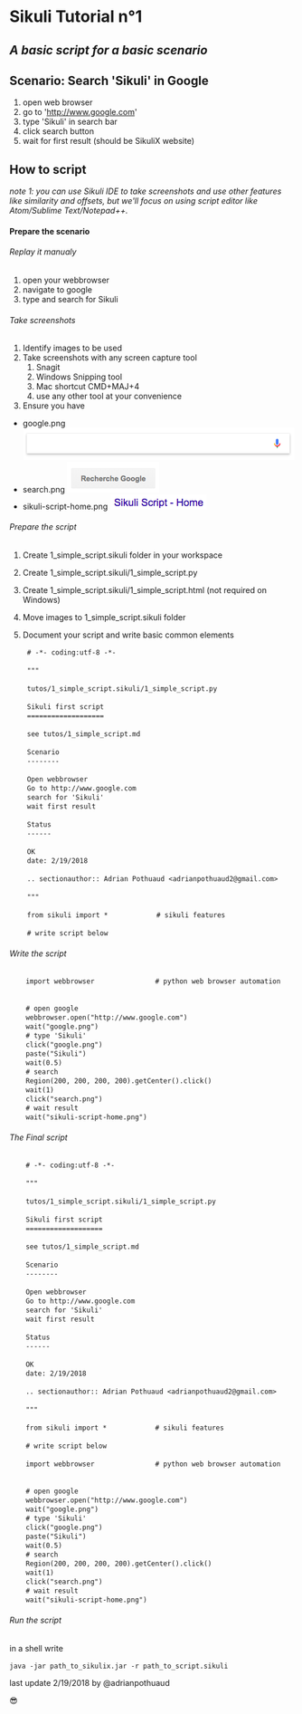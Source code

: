 Sikuli Tutorial n°1
===================

*A basic script for a basic scenario*
------------------------------------

Scenario: Search 'Sikuli' in Google
-------------------------

1. open web browser
2. go to 'http://www.google.com'
3. type 'Sikuli' in search bar
4. click search button
5. wait for first result (should be SikuliX website)

How to script
-------------

*note 1: you can use Sikuli IDE to take screenshots and use other features like similarity and offsets, but we'll focus on using script editor like Atom/Sublime Text/Notepad++.*

#### Prepare the scenario

###### Replay it manualy

1. open your webbrowser
2. navigate to google
3. type and search for Sikuli

###### Take screenshots
1. Identify images to be used
2. Take screenshots with any screen capture tool
    1. Snagit
    2. Windows Snipping tool
    3. Mac shortcut CMD+MAJ+4
    4. use any other tool at your convenience
3. Ensure you have

- google.png ![google.png](1_simple_script.sikuli/google.png)
- search.png ![search.png](1_simple_script.sikuli/search.png)
- sikuli-script-home.png ![sikuli-script-home.png](1_simple_script.sikuli/sikuli-script-home.png)

###### Prepare the script
1. Create 1_simple_script.sikuli folder in your workspace
2. Create 1_simple_script.sikuli/1_simple_script.py
3. Create 1_simple_script.sikuli/1_simple_script.html (not required on Windows)
4. Move images to 1_simple_script.sikuli folder
5. Document your script and write basic common elements


		# -*- coding:utf-8 -*-

		"""

		tutos/1_simple_script.sikuli/1_simple_script.py

		Sikuli first script
		===================

		see tutos/1_simple_script.md

		Scenario
		--------

		Open webbrowser
		Go to http://www.google.com
		search for 'Sikuli'
		wait first result

		Status
		------

		OK
		date: 2/19/2018

		.. sectionauthor:: Adrian Pothuaud <adrianpothuaud2@gmail.com>

		"""

		from sikuli import *            # sikuli features

		# write script below

###### Write the script

		import webbrowser               # python web browser automation


		# open google
		webbrowser.open("http://www.google.com")
		wait("google.png")
		# type 'Sikuli'
		click("google.png")
		paste("Sikuli")
		wait(0.5)
		# search
		Region(200, 200, 200, 200).getCenter().click()
		wait(1)
		click("search.png")
		# wait result
		wait("sikuli-script-home.png")

###### The Final script

		# -*- coding:utf-8 -*-

		"""

		tutos/1_simple_script.sikuli/1_simple_script.py

		Sikuli first script
		===================

		see tutos/1_simple_script.md

		Scenario
		--------

		Open webbrowser
		Go to http://www.google.com
		search for 'Sikuli'
		wait first result

		Status
		------

		OK
		date: 2/19/2018

		.. sectionauthor:: Adrian Pothuaud <adrianpothuaud2@gmail.com>

		"""

		from sikuli import *            # sikuli features

		# write script below

		import webbrowser               # python web browser automation


		# open google
		webbrowser.open("http://www.google.com")
		wait("google.png")
		# type 'Sikuli'
		click("google.png")
		paste("Sikuli")
		wait(0.5)
		# search
		Region(200, 200, 200, 200).getCenter().click()
		wait(1)
		click("search.png")
		# wait result
		wait("sikuli-script-home.png")

###### Run the script
in a shell write


	java -jar path_to_sikulix.jar -r path_to_script.sikuli


last update 2/19/2018 by @adrianpothuaud

:sunglasses:
